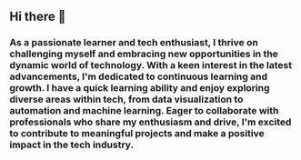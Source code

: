 ## Hi there 👋

<!--
**dharanidharatdd/dharanidharatdd** is a ✨ _special_ ✨ repository because its `README.md` (this file) appears on your GitHub profile.

Here are some ideas to get you started:

- 🔭 I’m currently working on ...
- 🌱 I’m currently learning ...
- 👯 I’m looking to collaborate on ...
- 🤔 I’m looking for help with ...
- 💬 Ask me about ...
- 📫 How to reach me: ...
- 😄 Pronouns: ...
- ⚡ Fun fact: ...
-->
### As a passionate learner and tech enthusiast, I thrive on challenging myself and embracing new opportunities in the dynamic world of technology. With a keen interest in the latest advancements, I'm dedicated to continuous learning and growth. I have a quick learning ability and enjoy exploring diverse areas within tech, from data visualization to automation and machine learning. Eager to collaborate with professionals who share my enthusiasm and drive, I'm excited to contribute to meaningful projects and make a positive impact in the tech industry.
